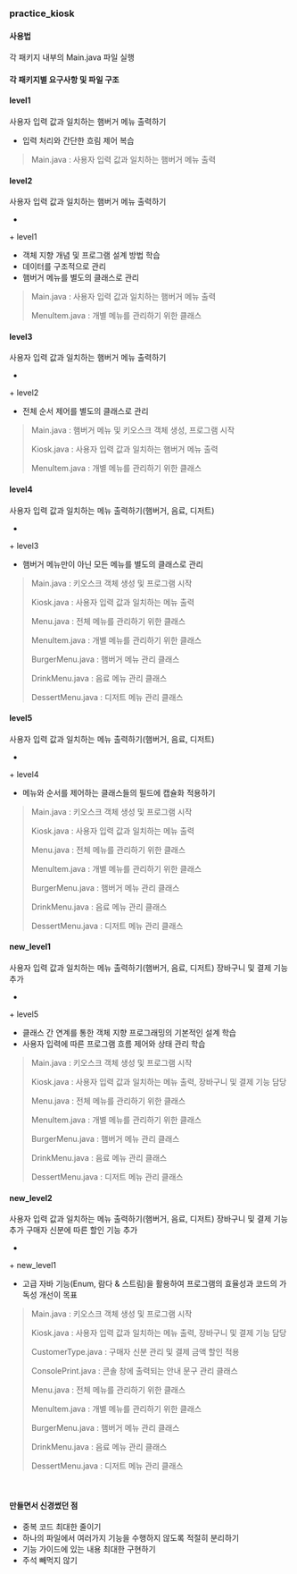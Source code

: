 ### practice_kiosk

#### 사용법

각 패키지 내부의 Main.java 파일 실행

#### 각 패키지별 요구사항 및 파일 구조

#### level1

사용자 입력 값과 일치하는 햄버거 메뉴 출력하기

- 입력 처리와 간단한 흐림 제어 복습

> Main.java : 사용자 입력 값과 일치하는 햄버거 메뉴 출력

#### level2

사용자 입력 값과 일치하는 햄버거 메뉴 출력하기

-
\+ level1
- 객체 지향 개념 및 프로그램 설계 방법 학습
- 데이터를 구조적으로 관리
- 햄버거 메뉴를 별도의 클래스로 관리

> Main.java : 사용자 입력 값과 일치하는 햄버거 메뉴 출력
>
> MenuItem.java : 개별 메뉴를 관리하기 위한 클래스

#### level3

사용자 입력 값과 일치하는 햄버거 메뉴 출력하기

-
\+ level2
- 전체 순서 제어를 별도의 클래스로 관리

> Main.java : 햄버거 메뉴 및 키오스크 객체 생성, 프로그램 시작
>
> Kiosk.java : 사용자 입력 값과 일치하는 햄버거 메뉴 출력
>
> MenuItem.java : 개별 메뉴를 관리하기 위한 클래스

#### level4

사용자 입력 값과 일치하는 메뉴 출력하기(햄버거, 음료, 디저트)

-
\+ level3
- 햄버거 메뉴만이 아닌 모든 메뉴를 별도의 클래스로 관리

> Main.java : 키오스크 객체 생성 및 프로그램 시작
>
> Kiosk.java : 사용자 입력 값과 일치하는 메뉴 출력
>
> Menu.java : 전체 메뉴를 관리하기 위한 클래스
>
> MenuItem.java : 개별 메뉴를 관리하기 위한 클래스
>
> BurgerMenu.java : 햄버거 메뉴 관리 클래스
>
> DrinkMenu.java : 음료 메뉴 관리 클래스
>
> DessertMenu.java : 디저트 메뉴 관리 클래스

#### level5

사용자 입력 값과 일치하는 메뉴 출력하기(햄버거, 음료, 디저트)

-
\+ level4
- 메뉴와 순서를 제어하는 클래스들의 필드에 캡슐화 적용하기

> Main.java : 키오스크 객체 생성 및 프로그램 시작
>
> Kiosk.java : 사용자 입력 값과 일치하는 메뉴 출력
>
> Menu.java : 전체 메뉴를 관리하기 위한 클래스
>
> MenuItem.java : 개별 메뉴를 관리하기 위한 클래스
>
> BurgerMenu.java : 햄버거 메뉴 관리 클래스
>
> DrinkMenu.java : 음료 메뉴 관리 클래스
>
> DessertMenu.java : 디저트 메뉴 관리 클래스

#### new_level1

사용자 입력 값과 일치하는 메뉴 출력하기(햄버거, 음료, 디저트)
장바구니 및 결제 기능 추가

-
\+ level5
- 클래스 간 연계를 통한 객체 지향 프로그래밍의 기본적인 설계 학습
- 사용자 입력에 따른 프로그램 흐름 제어와 상태 관리 학습

> Main.java : 키오스크 객체 생성 및 프로그램 시작
>
> Kiosk.java : 사용자 입력 값과 일치하는 메뉴 출력, 장바구니 및 결제 기능 담당
>
> Menu.java : 전체 메뉴를 관리하기 위한 클래스
>
> MenuItem.java : 개별 메뉴를 관리하기 위한 클래스
>
> BurgerMenu.java : 햄버거 메뉴 관리 클래스
>
> DrinkMenu.java : 음료 메뉴 관리 클래스
>
> DessertMenu.java : 디저트 메뉴 관리 클래스

#### new_level2

사용자 입력 값과 일치하는 메뉴 출력하기(햄버거, 음료, 디저트)
장바구니 및 결제 기능 추가
구매자 신분에 따른 할인 기능 추가

-
\+ new_level1
- 고급 자바 기능(Enum, 람다 & 스트림)을 활용하여 프로그램의 효율성과 코드의 가독성 개선이 목표

> Main.java : 키오스크 객체 생성 및 프로그램 시작
>
> Kiosk.java : 사용자 입력 값과 일치하는 메뉴 출력, 장바구니 및 결제 기능 담당
>
> CustomerType.java : 구매자 신분 관리 및 결제 금액 할인 적용
>
> ConsolePrint.java : 콘솔 창에 출력되는 안내 문구 관리 클래스
>
> Menu.java : 전체 메뉴를 관리하기 위한 클래스
>
> MenuItem.java : 개별 메뉴를 관리하기 위한 클래스
>
> BurgerMenu.java : 햄버거 메뉴 관리 클래스
>
> DrinkMenu.java : 음료 메뉴 관리 클래스
>
> DessertMenu.java : 디저트 메뉴 관리 클래스

<br>

#### 만들면서 신경썼던 점

- 중복 코드 최대한 줄이기
- 하나의 파일에서 여러가지 기능을 수행하지 않도록 적절히 분리하기
- 기능 가이드에 있는 내용 최대한 구현하기
- 주석 빼먹지 않기